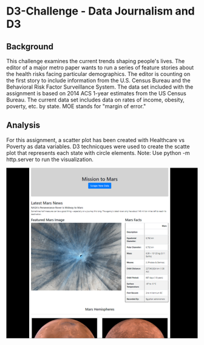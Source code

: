 # D3-Challenge - Data Journalism and D3

## Background
This challenge examines the current trends shaping people's lives.  The editor of a major metro paper wants to run a series of feature stories about the health risks facing particular demographics. The editor is counting on the first story to include information from the U.S. Census Bureau and the Behavioral Risk Factor Surveillance System.
The data set included with the assignment is based on 2014 ACS 1-year estimates from the US Census Bureau. The current data set includes data on rates of income, obesity, poverty, etc. by state. MOE stands for "margin of error."

## Analysis
For this assignment, a scatter plot has been created with Healthcare vs Poverty as data variables.  D3 technicques were used to create the scatte plot that represents each state with circle elements.  Note:   Use python -m http.server to run the visualization. 

![image_1](https://github.com/christypatrick/web-scraping-challenge/blob/main/Missions_to_Mars/images/web_scraping_screenshot_1.png)
